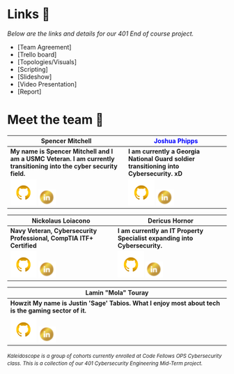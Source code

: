  # Links 🔗

*Below are the links and details for our 401 End of course project.*
- [Team Agreement]
- [Trello board]
- [Topologies/Visuals]
- [Scripting]
- [Slideshow]
- [Video Presentation]
- [Report]

# Meet the team 🤘

| Spencer Mitchell | <font color="blue">Joshua Phipps</font> |
|---|---|
| **My name is Spencer Mitchell and I am a USMC Veteran. I am currently transitioning into the cyber security field.** | **I am currently a Georgia National Guard soldier transitioning into Cybersecurity. xD** |
| [![Image of Spencer](https://github.com/Hermes-Messengers/.github/blob/main/gold_git.png)](https://github.com/spencymitch) [![Image of Spencer](https://github.com/Hermes-Messengers/.github/blob/main/gold_in.png)](https://www.linkedin.com/in/ademola-olatunbosun/) | [![Image of Joshua](https://github.com/Hermes-Messengers/.github/blob/main/gold_git.png)](https://github.com/joshp27?tab=repositories) [![Image of Joshua](https://github.com/Hermes-Messengers/.github/blob/main/gold_in.png)](https://www.linkedin.com/in/joshua-phipps-755a20264/) |

| Nickolaus Loiacono | Dericus Hornor |
|---|---|
| **Navy Veteran, Cybersecurity Professional, CompTIA ITF+ Certified** | **I am currently an IT Property Specialist expanding into Cybersecurity.** |
| [![Image of Nick A](https://github.com/Hermes-Messengers/.github/blob/main/gold_git.png)](https://github.com/Nkalderete?tab=repositories) [![Image of Nick](https://github.com/Hermes-Messengers/.github/blob/main/gold_in.png)](https://www.linkedin.com/in/nickolaus-alderete/) | [![Image of Dericus](https://github.com/Hermes-Messengers/.github/blob/main/gold_git.png)](https://github.com/Perryandr?tab=repositories) [![Image of Dericus](https://github.com/Hermes-Messengers/.github/blob/main/gold_in.png)](https://www.linkedin.com/in/dericus-horner/) |

| Lamin "Mola" Touray |
|---|
| **Howzit My name is Justin 'Sage' Tabios.  What I enjoy most about tech is the gaming sector of it.** |
| [![Image of Sage](https://github.com/Hermes-Messengers/.github/blob/main/gold_git.png)](https://github.com/AnnyeongAloha?tab=repositories) [![Image of Sage](https://github.com/Hermes-Messengers/.github/blob/main/gold_in.png)](https://www.linkedin.com/in/justintabios/) |


 <small> *Kaleidoscope is a group of cohorts currently enrolled at Code Fellows OPS Cybersecurity class. This is a collection of our 401 Cybersecurity Engineering Mid-Term project.* </small>
